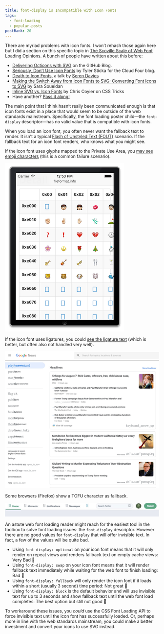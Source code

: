 ```yaml
---
title: font-display is Incompatible with Icon Fonts
tags:
  - font-loading
  - popular-posts
postRank: 20
---
```


There are myriad problems with icon fonts. I won’t rehash those again here but I did a section on this specific topic in [The Scoville Scale of Web Font Loading Opinions](/web/scoville-scale/). A bunch of people have written about this before:

* [Delivering Octicons with SVG](https://github.blog/2016-02-22-delivering-octicons-with-svg/) on the GitHub Blog.
* [Seriously, Don’t Use Icon Fonts](https://cloudfour.com/thinks/seriously-dont-use-icon-fonts/) by Tyler Sticka for the Cloud Four blog.
* [Death to Icon Fonts](https://speakerdeck.com/ninjanails/death-to-icon-fonts), a talk by [Seren Davies](http://www.serendavies.me/)
* [Making the Switch Away from Icon Fonts to SVG: Converting Font Icons to SVG](https://www.sarasoueidan.com/blog/icon-fonts-to-svg/) by Sara Soueidan
* [Inline SVG vs. Icon Fonts](https://css-tricks.com/icon-fonts-vs-svg/) by Chris Coyier on CSS Tricks
* Have another? [Pass it along!](https://twitter.com/intent/tweet?screen_name=zachleat)

The main point that I think hasn’t really been communicated enough is that icon fonts exist in a place that would seem to be outside of the web standards mainstream. Specifically, the font loading poster child—the `font-display` descriptor—has no valid value that is compatible with icon fonts.

When you load an icon font, you often never want the fallback text to render. It isn’t a typical [Flash of Unstyled Text (FOUT)](/web/webfont-glossary/#fout) scenario. If the fallback text for an icon font renders, who knows what you might see.

If the icon font uses glyphs mapped to the Private Use Area, you [may see emoji characters](https://www.filamentgroup.com/lab/bulletproof_icon_fonts.html#responsible-fallbacks) (this is a common failure scenario).

<img src="/web/img/posts/font-display-icon-fonts/ios-pua.png" alt="Screenshot of the Private Use Area (with emoji) on iOS">

If the icon font uses ligatures, you could [see the ligature text](https://twitter.com/ckollars/status/1026824074696249346) (which is better, but often also not handled very well).

<a href="https://twitter.com/ckollars/status/1026824074696249346"><img src="/web/img/posts/font-display-icon-fonts/google-news.jpg" alt="Screenshot of the Ligature icon fallback of Google News (showing overlapping text with content)"></a>

Some browsers (Firefox) show a TOFU character as fallback.

<img src="/web/img/posts/font-display-icon-fonts/twitter.jpg" alt="Twitter Icon Font Fallback Screenshot">

An astute web font loading reader might reach for the easiest tool in the toolbox to solve font loading issues: the `font-display` descriptor. However there are no good values for `font-display` that will offer invisible text. In fact, a few of the values will be quite bad.

* Using `font-display: optional` on your icon font means that it will only render on repeat views and renders fallback text on empty cache views: Very Bad 🚫
* Using `font-display: swap` on your icon font means that it will render fallback text immediately while waiting for the web font to finish loading: Bad 🚫
* Using `font-display: fallback` will only render the icon font if it loads within a short (usually 3 second) time period: Not great 🚫
* Using `font-display: block` is the default behavior and will use invisible text for up to 3 seconds and show fallback text until the web font load completes: The best option but still not good 🚫

To workaround these issues, you _could_ use the CSS Font Loading API to force invisible text until the icon font has successfully loaded. Or, perhaps more in line with the web standards mainstream, you could make a better investment and convert your icons to use SVG instead.
